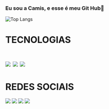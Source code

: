 ### Eu sou a Camis, e esse é meu Git Hub👋

![Top Langs](https://github-readme-stats.vercel.app/api/top-langs/?username=techcamis&cache_seconds=1800)
<br>
<div>
  <h1>TECNOLOGIAS<h1/>
  <a href="#"><img src="https://img.shields.io/badge/HTML5-E34F26?style=for-the-badge&logo=html5&logoColor=white"></a>
  <a href="#"><img src="https://img.shields.io/badge/CSS3-1572B6?style=for-the-badge&logo=css3&logoColor=white"></a>
  <a href="#"><img src="https://img.shields.io/badge/JavaScript-F7DF1E?style=for-the-badge&logo=javascript&logoColor=black"></a>
</div>
<div>
<h1>REDES SOCIAIS</h1>
<a href="https://instagram.com/techcamis?igshid=NGExMmI2YTkyZg=="><img src="https://img.shields.io/badge/Instagram-E4405F?style=for-the-badge&logo=instagram&logoColor=white"></a>
<a href="https://twitter.com/techcamis?t=NDnln2by1szGQX8yclWWBg&s=09"><img src="https://img.shields.io/badge/Twitter-1DA1F2?style=for-the-badge&logo=twitter&logoColor=white"></a>
<a href="https://www.tiktok.com/@techcamis?_t=8d6yCC3ro0r&_r=1"><img src="https://img.shields.io/badge/TikTok-000000?style=for-the-badge&logo=tiktok&logoColor=white"></a>
<a href="https://youtube.com/@techcamis"><img src="https://img.shields.io/badge/YouTube-FF0000?style=for-the-badge&logo=youtube&logoColor=white"></a>
</div>
